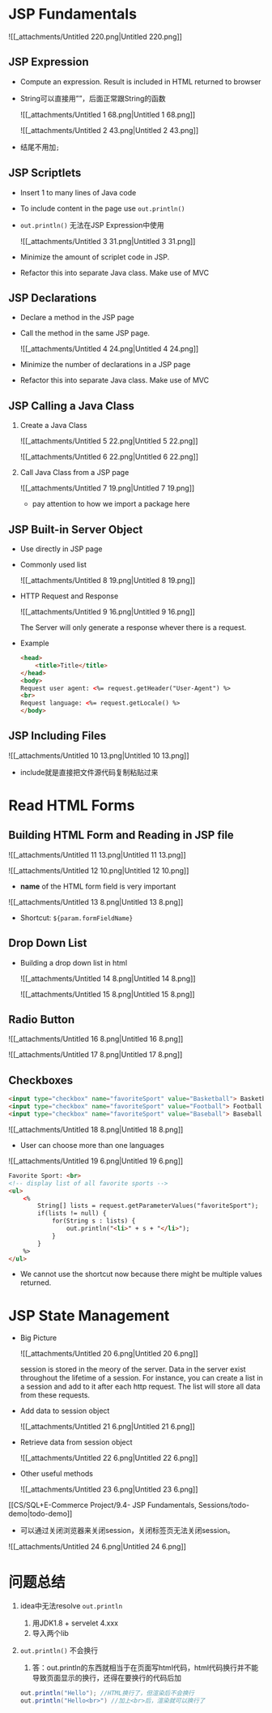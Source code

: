 # JSP Fundamentals

![[_attachments/Untitled 220.png|Untitled 220.png]]

## JSP Expression

- Compute an expression. Result is included in HTML returned to browser
- String可以直接用””，后面正常跟String的函数
    
    ![[_attachments/Untitled 1 68.png|Untitled 1 68.png]]
    
    ![[_attachments/Untitled 2 43.png|Untitled 2 43.png]]
    
- 结尾不用加`;`

## JSP Scriptlets

- Insert 1 to many lines of Java code
- To include content in the page use `out.println()`
- `out.println()` 无法在JSP Expression中使用
    
    ![[_attachments/Untitled 3 31.png|Untitled 3 31.png]]
    
- Minimize the amount of scriplet code in JSP.
- Refactor this into separate Java class. Make use of MVC

## JSP Declarations

- Declare a method in the JSP page
- Call the method in the same JSP page.
    
    ![[_attachments/Untitled 4 24.png|Untitled 4 24.png]]
    
- Minimize the number of declarations in a JSP page
- Refactor this into separate Java class. Make use of MVC

## JSP Calling a Java Class

1. Create a Java Class
    
    ![[_attachments/Untitled 5 22.png|Untitled 5 22.png]]
    
    ![[_attachments/Untitled 6 22.png|Untitled 6 22.png]]
    
2. Call Java Class from a JSP page
    
    ![[_attachments/Untitled 7 19.png|Untitled 7 19.png]]
    
    - pay attention to how we import a package here

## JSP Built-in Server Object

- Use directly in JSP page
- Commonly used list
    
    ![[_attachments/Untitled 8 19.png|Untitled 8 19.png]]
    
- HTTP Request and Response
    
    ![[_attachments/Untitled 9 16.png|Untitled 9 16.png]]
    
    The Server will only generate a response whever there is a request.
    
- Example
    
    ```HTML
    <head>
        <title>Title</title>
    </head>
    <body>
    Request user agent: <%= request.getHeader("User-Agent") %>
    <br>
    Request language: <%= request.getLocale() %>
    </body>
    ```
    

## JSP Including Files

![[_attachments/Untitled 10 13.png|Untitled 10 13.png]]

- include就是直接把文件源代码复制粘贴过来

# Read HTML Forms

## Building HTML Form and Reading in JSP file

![[_attachments/Untitled 11 13.png|Untitled 11 13.png]]

![[_attachments/Untitled 12 10.png|Untitled 12 10.png]]

- **name** of the HTML form field is very important

![[_attachments/Untitled 13 8.png|Untitled 13 8.png]]

- Shortcut: `${param.formFieldName}`

## Drop Down List

- Building a drop down list in html
    
    ![[_attachments/Untitled 14 8.png|Untitled 14 8.png]]
    
    ![[_attachments/Untitled 15 8.png|Untitled 15 8.png]]
    

## Radio Button

![[_attachments/Untitled 16 8.png|Untitled 16 8.png]]

![[_attachments/Untitled 17 8.png|Untitled 17 8.png]]

## Checkboxes

```HTML
<input type="checkbox" name="favoriteSport" value="Basketball"> Basketball
<input type="checkbox" name="favoriteSport" value="Football"> Football
<input type="checkbox" name="favoriteSport" value="Baseball"> Baseball
```

![[_attachments/Untitled 18 8.png|Untitled 18 8.png]]

- User can choose more than one languages

![[_attachments/Untitled 19 6.png|Untitled 19 6.png]]

```HTML
Favorite Sport: <br>
<!-- display list of all favorite sports -->
<ul>
    <%
        String[] lists = request.getParameterValues("favoriteSport");
        if(lists != null) {
            for(String s : lists) {
                out.println("<li>" + s + "</li>");
            }
        }
    %>
</ul>
```

- We cannot use the shortcut now because there might be multiple values returned.

# JSP State Management

- Big Picture
    
    ![[_attachments/Untitled 20 6.png|Untitled 20 6.png]]
    
    session is stored in the meory of the server. Data in the server exist throughout the lifetime of a session. For instance, you can create a list in a session and add to it after each http request. The list will store all data from these requests.
    
- Add data to session object
    
    ![[_attachments/Untitled 21 6.png|Untitled 21 6.png]]
    
- Retrieve data from session object
    
    ![[_attachments/Untitled 22 6.png|Untitled 22 6.png]]
    
- Other useful methods
    
    ![[_attachments/Untitled 23 6.png|Untitled 23 6.png]]
    

[[CS/SQL+E-Commerce Project/9.4- JSP Fundamentals, Sessions/todo-demo|todo-demo]]

- 可以通过关闭浏览器来关闭session，关闭标签页无法关闭session。

![[_attachments/Untitled 24 6.png|Untitled 24 6.png]]

# 问题总结

1. idea中无法resolve `out.println`
    1. 用JDK1.8 + servelet 4.xxx
    2. 导入两个lib
2. `out.println()` 不会换行
    
    1. 答：out.println的东西就相当于在页面写html代码，html代码换行并不能导致页面显示的换行，还得在要换行的代码后加<br>
    
    ```Java
    out.println("Hello"); //HTML换行了，但渲染后不会换行
    out.println("Hello<br>") //加上<br>后，渲染就可以换行了
    ```